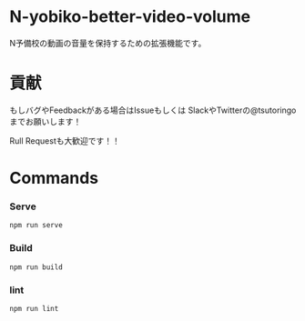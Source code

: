 # N-yobiko-better-video-volume
N予備校の動画の音量を保持するための拡張機能です。

# 貢献
もしバグやFeedbackがある場合はIssueもしくは
SlackやTwitterの@tsutoringo までお願いします！

Rull Requestも大歓迎です！！

# Commands

### Serve
```
npm run serve
```

### Build
```
npm run build
```
### lint
```
npm run lint
```